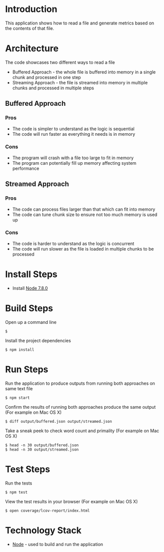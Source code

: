 # Introduction
This application shows how to read a file and generate metrics based on the contents of that file.

# Architecture
The code showcases two different ways to read a file
* Buffered Approach - the whole file is buffered into memory in a single chunk and processed in one step
* Streaming Approach - the file is streamed into memory in multiple chunks and processed in multiple steps

## Buffered Approach
### Pros
* The code is simpler to understand as the logic is sequential
* The code will run faster as everything it needs is in memory
### Cons
* The program will crash with a file too large to fit in memory
* The program can potentially fill up memory affecting system performance

## Streamed Approach
### Pros
* The code can process files larger than that which can fit into memory
* The code can tune chunk size to ensure not too much memory is used up
### Cons
* The code is harder to understand as the logic is concurrent
* The code will run slower as the file is loaded in multiple chunks to be processed


# Install Steps
* Install [Node 7.8.0](https://nodejs.org/en/)

# Build Steps
   Open up a command line
   ```
   $
   ```

   Install the project dependencies
   ```
   $ npm install
   ```

   # Run Steps
   Run the application to produce outputs from running both approaches on same text file
   ```
   $ npm start
   ```

   Confirm the results of running both approaches produce the same output (For example on Mac OS X)
   ```
   $ diff output/buffered.json output/streamed.json
   ```

   Take a sneak peek to check word count and primality (For example on Mac OS X)
   ```
   $ head -n 30 output/buffered.json
   $ head -n 30 output/streamed.json
   ```

   # Test Steps
   Run the tests
   ```
   $ npm test
   ```
   View the test results in your browser (For example on Mac OS X)
   ```
   $ open coverage/lcov-report/index.html
   ```

# Technology Stack
* [Node](https://nodejs.org/en/) - used to build and run the application
